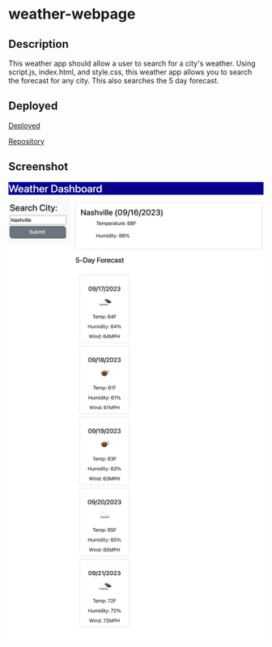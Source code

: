 # weather-webpage

## Description
This weather app should allow a user to search for a city's weather. Using script.js, index.html, and style.css, this weather app allows you to search the forecast for any city. This also searches the 5 day forecast.  

## Deployed
[Deployed]()

[Repository](https://github.com/zoeedge16/weather-webpage)

## Screenshot

![screenshot](./image/Weather-Dashboard.png)